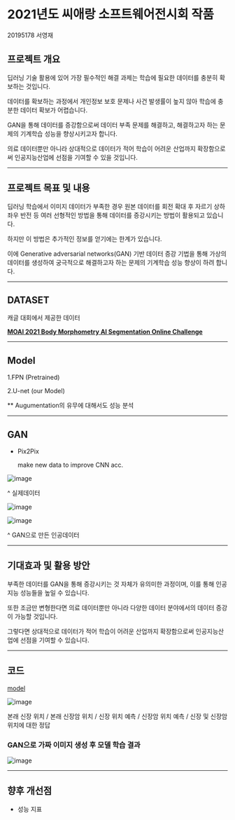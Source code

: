 # 2021년도 씨애랑 소프트웨어전시회 작품 

20195178 서영재



## 프로젝트 개요

딥러닝 기술 활용에 있어 가장 필수적인 해결 과제는 학습에 필요한 데이터를 충분히 확보하는 것입니다. 

데이터를 확보하는 과정에서 개인정보 보호 문제나 사건 발생률이 높지 않아 학습에 충분한 데이터 확보가 어렵습니다. 

GAN을 통해 데이터를 증강함으로써 데이터 부족 문제를 해결하고, 해결하고자 하는 문제의 기계학습 성능을 향상시키고자 합니다. 

의료 데이터뿐만 아니라 상대적으로 데이터가 적어 학습이 어려운 산업까지 확장함으로써 인공지능산업에 선점을 기여할 수 있을 것입니다.
_________________________

## 프로젝트 목표 및 내용

딥러닝 학습에서 이미지 데이터가 부족한 경우 원본 데이터를 회전 확대 후 자르기 상하좌우 반전 등 여러 선형적인 방법을 통해 데이터를 증강시키는 방법이 활용되고 있습니다. 

하지만 이 방법은 추가적인 정보를 얻기에는 한계가 있습니다. 

이에 Generative adversarial networks(GAN) 기반 데이터 증강 기법을 통해 가상의 데이터를 생성하여 궁극적으로 해결하고자 하는 문제의 기계학습 성능 향상이 하려 합니다.

____________________________

## DATASET

캐글 대회에서 제공한 데이터

[**MOAI 2021 Body Morphometry AI Segmentation Online Challenge**](https://www.kaggle.com/c/body-morphometry-kidney-and-tumor/data)

________________________________
## Model 

1.FPN (Pretrained)

2.U-net (our Model)


** Augumentation의 유무에 대해서도 성능 분석
______________________________
## GAN

- Pix2Pix

     make new data to improve CNN acc.
     
 ![image](https://user-images.githubusercontent.com/52689953/143183478-dd315705-b8ee-4279-a13d-05401d7db547.png)

^ 실제데이터

![image](https://user-images.githubusercontent.com/52689953/143183525-63094f26-bba2-4b24-a341-d38df96e7115.png)

![image](https://user-images.githubusercontent.com/52689953/143183542-e785ab54-6f2d-458d-8112-18764645581a.png)


^ GAN으로 만든 인공데이터


____________________

## 기대효과 및 활용 방안

부족한 데이터를 GAN을 통해 증강시키는 것 자체가 유의미한 과정이며, 이를 통해 인공지능 성능들을 높일 수 있습니다. 

또한 조금만 변형한다면 의료 데이터뿐만 아니라 다양한 데이터 분야에서의 데이터 증강이 가능할 것입니다. 

그렇다면 상대적으로 데이터가 적어 학습이 어려운 산업까지 확장함으로써 인공지능산업에 선점을 기여할 수 있습니다.


_______________________
## 코드
[model ](https://github.com/ssyyjj1012/21_Caerang/tree/main/model "코드 링크")

![image](https://user-images.githubusercontent.com/52689953/142764573-33a35d68-5d6d-47d4-8e25-2b3b4936779c.png)

본래 신장 위치 / 본래 신장암 위치 / 신장 위치 예측 / 신장암 위치 예측 / 신장 및 신장암 위치에 대한 정답


### GAN으로 가짜 이미지 생성 후 모델 학습 결과 

![image](https://user-images.githubusercontent.com/52689953/142764649-94091623-2acf-476d-b85c-e5087da1ef5d.png)


___________________

## 향후 개선점
- 성능 지표 
